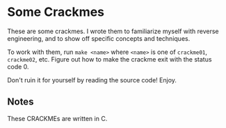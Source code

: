 # Some Crackmes

These are some crackmes. I wrote them to familiarize myself with reverse engineering, and to show off specific concepts and techniques. 

To work with them, run `make <name>` where `<name>` is one of `crackme01`, `crackme02`, etc. Figure out how to make the crackme exit with the status code 0.

Don't ruin it for yourself by reading the source code! Enjoy.

## Notes

These CRACKMEs are written in C.

